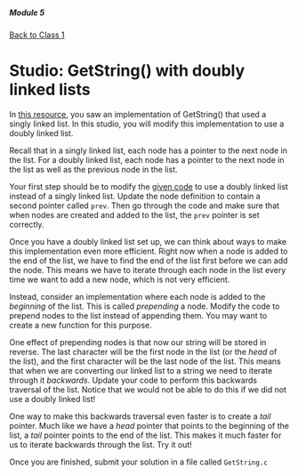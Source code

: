 ##### Module 5

[Back to Class 1](../../class1)

# Studio: GetString() with doubly linked lists

In [this resource](../../exercises/getstring-ll), you saw an implementation of GetString() that used a singly linked list. In this studio, you will modify this implementation to use a doubly linked list.

Recall that in a singly linked list, each node has a pointer to the next node in the list. For a doubly linked list, each node has a pointer to the next node in the list as well as the previous node in the list.

Your first step should be to modify the [given code](../../exercises/getstring.html) to use a doubly linked list instead of a singly linked list. Update the node definition to contain a second pointer called `prev`. Then go through the code and make sure that when nodes are created and added to the list, the `prev` pointer is set correctly.

Once you have a doubly linked list set up, we can think about ways to make this implementation even more efficient. Right now when a node is added to the end of the list, we have to find the end of the list first before we can add the node. This means we have to iterate through each node in the list every time we want to add a new node, which is not very efficient.

Instead, consider an implementation where each node is added to the *beginning* of the list. This is called *prepending* a node. Modify the code to prepend nodes to the list instead of appending them. You may want to create a new function for this purpose.

One effect of prepending nodes is that now our string will be stored in reverse. The last character will be the first node in the list (or the *head* of the list), and the first character will be the last node of the list. This means that when we are converting our linked list to a string we need to iterate through it *backwards*. Update your code to perform this backwards traversal of the list. Notice that we would not be able to do this if we did not use a doubly linked list!

One way to make this backwards traversal even faster is to create a *tail* pointer. Much like we have a *head* pointer that points to the beginning of the list, a *tail* pointer points to the end of the list. This makes it much faster for us to iterate backwards through the list. Try it out!

Once you are finished, submit your solution in a file called `GetString.c`
